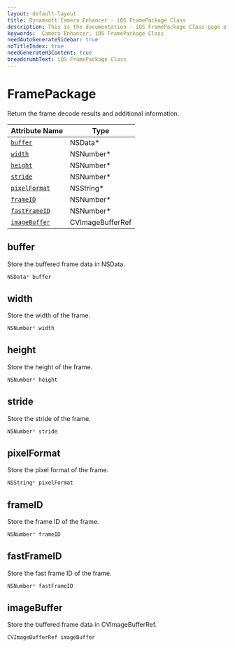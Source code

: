 ```yaml
---
layout: default-layout
title: Dynamsoft Camera Enhancer - iOS FramePackage Class
description: This is the documentation - iOS FramePackage Class page of Dynamsoft Camera Enhancer.
keywords:  Camera Enhancer, iOS FramePackage Class
needAutoGenerateSidebar: true
noTitleIndex: true
needGenerateH3Content: true
breadcrumbText: iOS FramePackage Class
---
```


# FramePackage

Return the frame decode results and additional information.

| Attribute Name | Type |
|------|------|
| [`buffer`](#buffer) | NSData* |
| [`width`](#width) | NSNumber* |
| [`height`](#height) | NSNumber* |
| [`stride`](#stride) | NSNumber* |
| [`pixelFormat`](#pixelformat) | NSString* |
| [`frameID`](#frameid) | NSNumber* |
| [`fastFrameID`](#fastframeid) | NSNumber* |
| [`imageBuffer`](#imagebuffer) | CVImageBufferRef |

## buffer

Store the buffered frame data in NSData.

```objectivec
NSData* buffer
```

## width

Store the width of the frame.

```objectivec
NSNumber* width
```

## height

Store the height of the frame.

```objectivec
NSNumber* height
```

## stride

Store the stride of the frame.

```objectivec
NSNumber* stride
```

## pixelFormat

Store the pixel format of the frame.

```objectivec
NSString* pixelFormat
```

## frameID

Store the frame ID of the frame.

```objectivec
NSNumber* frameID
```

## fastFrameID

Store the fast frame ID of the frame.

```objectivec
NSNumber* fastFrameID
```

## imageBuffer

Store the buffered frame data in CVImageBufferRef.

```objectivec
CVImageBufferRef imageBuffer
```
